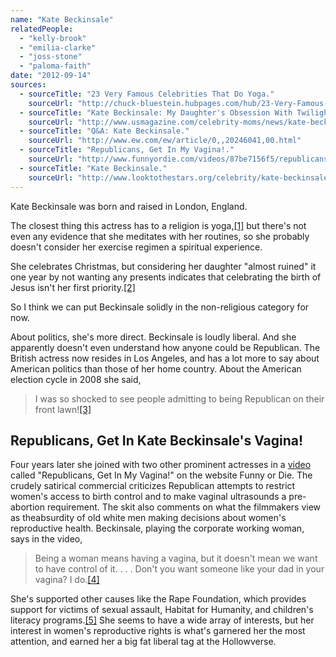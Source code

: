 ```yaml
---
name: "Kate Beckinsale"
relatedPeople:
  - "kelly-brook"
  - "emilia-clarke"
  - "joss-stone"
  - "paloma-faith"
date: "2012-09-14"
sources:
  - sourceTitle: "23 Very Famous Celebrities That Do Yoga."
    sourceUrl: "http://chuck-bluestein.hubpages.com/hub/23-Very-Famous-Celebrities-That-Do-Yoga"
  - sourceTitle: "Kate Beckinsale: My Daughter's Obsession With Twilight \"Almost Ruined Christmas.\""
    sourceUrl: "http://www.usmagazine.com/celebrity-moms/news/kate-beckinsale-my-daughters-obsession-with-twilight-almost-ruined-christmas-2012124"
  - sourceTitle: "Q&A: Kate Beckinsale."
    sourceUrl: "http://www.ew.com/ew/article/0,,20246041,00.html"
  - sourceTitle: "Republicans, Get In My Vagina!."
    sourceUrl: "http://www.funnyordie.com/videos/87be7156f5/republicans-get-in-my-vagina"
  - sourceTitle: "Kate Beckinsale."
    sourceUrl: "http://www.looktothestars.org/celebrity/kate-beckinsale#related-news"
---
```


Kate Beckinsale was born and raised in London, England.

The closest thing this actress has to a religion is yoga,<a class="source-citation" href="#http://chuck-bluestein.hubpages.com/hub/23-Very-Famous-Celebrities-That-Do-Yoga" title="23 Very Famous Celebrities That Do Yoga.">[1]</a> but there's not even any evidence that she meditates with her routines, so she probably doesn't consider her exercise regimen a spiritual experience.

She celebrates Christmas, but considering her daughter "almost ruined" it one year by not wanting any presents indicates that celebrating the birth of Jesus isn't her first priority.<a class="source-citation" href="#http://www.usmagazine.com/celebrity-moms/news/kate-beckinsale-my-daughters-obsession-with-twilight-almost-ruined-christmas-2012124" title="Kate Beckinsale: My Daughter&apos;s Obsession With Twilight &quot;Almost Ruined Christmas.&quot;">[2]</a>

So I think we can put Beckinsale solidly in the non-religious category for now.

About politics, she's more direct. Beckinsale is loudly liberal. And she apparently doesn't even understand how anyone could be Republican. The British actress now resides in Los Angeles, and has a lot more to say about American politics than those of her home country. About the American election cycle in 2008 she said,

>I was so shocked to see people admitting to being Republican on their front lawn!<a class="source-citation" href="#http://www.ew.com/ew/article/0,,20246041,00.html" title="Q&amp;A: Kate Beckinsale.">[3]</a>

## 

## Republicans, Get In Kate Beckinsale's Vagina!

Four years later she joined with two other prominent actresses in a [video](http://www.funnyordie.com/videos/87be7156f5/republicans-get-in-my-vagina) called "Republicans, Get In My Vagina!" on the website Funny or Die. The crudely satirical commercial criticizes Republican attempts to restrict women's access to birth control and to make vaginal ultrasounds a pre-abortion requirement. The skit also comments on what the filmmakers view as theabsurdity of old white men making decisions about women's reproductive health. Beckinsale, playing the corporate working woman, says in the video,

>Being a woman means having a vagina, but it doesn't mean we want to have control of it. . . . Don't you want someone like your dad in your vagina? I do.<a class="source-citation" href="#http://www.funnyordie.com/videos/87be7156f5/republicans-get-in-my-vagina" title="Republicans, Get In My Vagina!.">[4]</a>

She's supported other causes like the Rape Foundation, which provides support for victims of sexual assault, Habitat for Humanity, and children's literacy programs.<a class="source-citation" href="#http://www.looktothestars.org/celebrity/kate-beckinsale#related-news" title="Kate Beckinsale.">[5]</a> She seems to have a wide array of interests, but her interest in women's reproductive rights is what's garnered her the most attention, and earned her a big fat liberal tag at the Hollowverse.